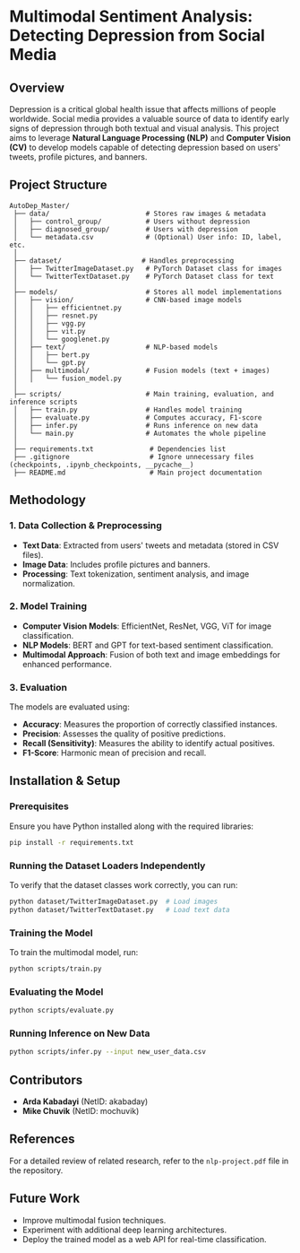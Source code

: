 # Multimodal Sentiment Analysis: Detecting Depression from Social Media

## Overview

Depression is a critical global health issue that affects millions of people worldwide. Social media provides a valuable source
of data to identify early signs of depression through both textual and visual analysis. This project aims to leverage
**Natural Language Processing (NLP)** and **Computer Vision (CV)** to develop models capable of detecting depression based
on users' tweets, profile pictures, and banners.

## Project Structure

```
AutoDep_Master/
 ├── data/                        # Stores raw images & metadata
 │   ├── control_group/           # Users without depression
 │   ├── diagnosed_group/         # Users with depression
 │   └── metadata.csv             # (Optional) User info: ID, label, etc.
 │
 ├── dataset/                    # Handles preprocessing
 │   ├── TwitterImageDataset.py   # PyTorch Dataset class for images
 │   └── TwitterTextDataset.py    # PyTorch Dataset class for text
 │
 ├── models/                      # Stores all model implementations
 │   ├── vision/                  # CNN-based image models
 │   │   ├── efficientnet.py
 │   │   ├── resnet.py
 │   │   ├── vgg.py
 │   │   ├── vit.py
 │   │   └── googlenet.py
 │   ├── text/                    # NLP-based models
 │   │   ├── bert.py
 │   │   └── gpt.py
 │   ├── multimodal/              # Fusion models (text + images)
 │   │   └── fusion_model.py
 │
 ├── scripts/                     # Main training, evaluation, and inference scripts
 │   ├── train.py                 # Handles model training
 │   ├── evaluate.py              # Computes accuracy, F1-score
 │   ├── infer.py                 # Runs inference on new data
 │   └── main.py                  # Automates the whole pipeline
 │
 ├── requirements.txt              # Dependencies list
 ├── .gitignore                    # Ignore unnecessary files (checkpoints, .ipynb_checkpoints, __pycache__)
 ├── README.md                     # Main project documentation
```

## Methodology

### 1. Data Collection & Preprocessing

- **Text Data**: Extracted from users' tweets and metadata (stored in CSV files).
- **Image Data**: Includes profile pictures and banners.
- **Processing**: Text tokenization, sentiment analysis, and image normalization.

### 2. Model Training

- **Computer Vision Models**: EfficientNet, ResNet, VGG, ViT for image classification.
- **NLP Models**: BERT and GPT for text-based sentiment classification.
- **Multimodal Approach**: Fusion of both text and image embeddings for enhanced performance.

### 3. Evaluation

The models are evaluated using:

- **Accuracy**: Measures the proportion of correctly classified instances.
- **Precision**: Assesses the quality of positive predictions.
- **Recall (Sensitivity)**: Measures the ability to identify actual positives.
- **F1-Score**: Harmonic mean of precision and recall.

## Installation & Setup

### Prerequisites

Ensure you have Python installed along with the required libraries:

```sh
pip install -r requirements.txt
```

### Running the Dataset Loaders Independently

To verify that the dataset classes work correctly, you can run:

```sh
python dataset/TwitterImageDataset.py  # Load images
python dataset/TwitterTextDataset.py   # Load text data
```

### Training the Model

To train the multimodal model, run:

```sh
python scripts/train.py
```

### Evaluating the Model

```sh
python scripts/evaluate.py
```

### Running Inference on New Data

```sh
python scripts/infer.py --input new_user_data.csv
```

## Contributors

- **Arda Kabadayi** (NetID: akabaday)
- **Mike Chuvik** (NetID: mochuvik)

## References

For a detailed review of related research, refer to the `nlp-project.pdf` file in the repository.

## Future Work

- Improve multimodal fusion techniques.
- Experiment with additional deep learning architectures.
- Deploy the trained model as a web API for real-time classification.
